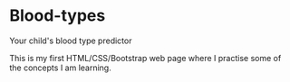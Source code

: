 # Blood-types
Your child's blood type predictor

This is my first HTML/CSS/Bootstrap web page where I practise some of the concepts I am learning.
